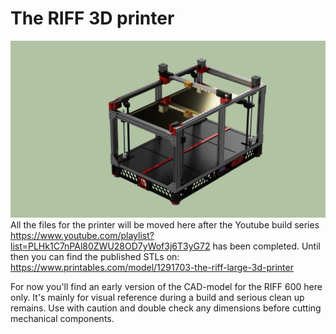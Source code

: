 # The RIFF 3D printer
![CAD model](render1.png)
All the files for the printer will be moved here after the Youtube build series https://www.youtube.com/playlist?list=PLHk1C7nPAl80ZWU28OD7yWof3j6T3yG72 has been completed. 
Until then you can find the published STLs on: https://www.printables.com/model/1291703-the-riff-large-3d-printer

For now you'll find an early version of the CAD-model for the RIFF 600 here only. It's mainly for visual reference during a build and serious clean up remains. Use with caution and double check any dimensions before cutting mechanical components.
